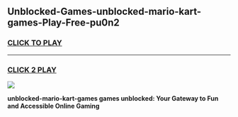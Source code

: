 
## Unblocked-Games-unblocked-mario-kart-games-Play-Free-pu0n2
<h3>
<a href="https://premium76.site?title=unblocked-mario-kart-games&ref=23A">CLICK TO PLAY</a></h3>
<hr>

<h3>
<a href="https://premium76.site?title=unblocked-mario-kart-games&ref=23A">CLICK 2 PLAY</a>
  
</h3>

<a href="https://premium76.site?title=unblocked-mario-kart-games&ref=23A"><img src="https://clearcache.store/games.png"></a>


**unblocked-mario-kart-games games unblocked: Your Gateway to Fun and Accessible Online Gaming**

